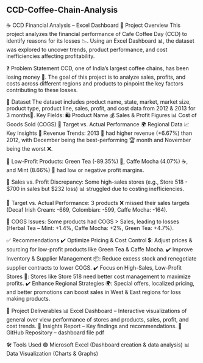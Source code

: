 ## CCD-Coffee-Chain-Analysis
☕ CCD Financial Analysis – Excel Dashboard
📌 Project Overview
This project analyzes the financial performance of Cafe Coffee Day (CCD) to identify reasons for its losses 📉. Using an Excel Dashboard 📊, the dataset was explored to uncover trends, product performance, and cost inefficiencies affecting profitability.

❓ Problem Statement
CCD, one of India’s largest coffee chains, has been losing money 💸. The goal of this project is to analyze sales, profits, and costs across different regions and products to pinpoint the key factors contributing to these losses.

📂 Dataset
The dataset includes product name, state, market, market size, product type, product line, sales, profit, and cost data from 2012 & 2013 for 3 months📆.
Key Fields:
🛍️ Product Name
💰 Sales & Profit Figures
📊 Cost of Goods Sold (COGS)
🎯 Target vs. Actual Performance
🌍 Regional Data
📈 Key Insights
🔹 Revenue Trends: 2013 📆 had higher revenue (+6.67%) than 2012, with December being the best-performing 🏆 month and November being the worst ❌.

🔹 Low-Profit Products: Green Tea (-89.35%) 🍵, Caffe Mocha (4.07%) ☕, and Mint (8.66%) 🌿 had low or negative profit margins.

🔹 Sales vs. Profit Discrepancy: Some high-sales stores (e.g., Store 518 - $700 in sales but $232 loss) 📊 struggled due to costing inefficiencies.

🔹 Target vs. Actual Performance: 3 products ❌ missed their sales targets (Decaf Irish Cream: -669, Colombian: -599, Caffe Mocha: -164).

🔹 COGS Issues: Some products had COGS > Sales, leading to losses (Herbal Tea – Mint: +1.4%, Caffe Mocha: +2%, Green Tea: +4.7%).

✅ Recommendations
✔️ Optimize Pricing & Cost Control 💲: Adjust prices & sourcing for low-profit products like Green Tea & Caffe Mocha.
✔️ Improve Inventory & Supplier Management 📦: Reduce excess stock and renegotiate supplier contracts to lower COGS.
✔️ Focus on High-Sales, Low-Profit Stores 🏪: Stores like Store 518 need better cost management to maximize profits.
✔️ Enhance Regional Strategies 🌍: Special offers, localized pricing, and better promotions can boost sales in West & East regions for loss making products.

📌 Project Deliverables
📊 Excel Dashboard – Interactive visualizations of general over view performance of stores and products, sales, profit, and cost trends.
📄 Insights Report – Key findings and recommendations.
📂 GitHub Repository – dashboard file pdf

🛠️ Tools Used
🟢 Microsoft Excel (Dashboard creation & data analysis)
📊 Data Visualization (Charts & Graphs)


